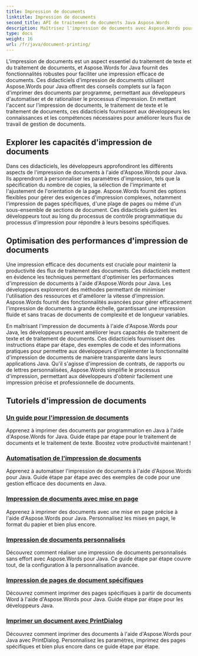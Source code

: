 ```yaml
---
title: Impression de documents
linktitle: Impression de documents
second_title: API de traitement de documents Java Aspose.Words
description: Maîtrisez l'impression de documents avec Aspose.Words pour Java ! Automatisez les paramètres d'impression, optimisez les performances et obtenez des résultats professionnels sans effort.
type: docs
weight: 16
url: /fr/java/document-printing/
---
```


L'impression de documents est un aspect essentiel du traitement de texte et du traitement de documents, et Aspose.Words for Java fournit des fonctionnalités robustes pour faciliter une impression efficace de documents. Ces didacticiels d'impression de documents utilisant Aspose.Words pour Java offrent des conseils complets sur la façon d'imprimer des documents par programme, permettant aux développeurs d'automatiser et de rationaliser le processus d'impression. En mettant l'accent sur l'impression de documents, le traitement de texte et le traitement de documents, ces didacticiels fournissent aux développeurs les connaissances et les compétences nécessaires pour améliorer leurs flux de travail de gestion de documents.

## Explorer les capacités d'impression de documents

Dans ces didacticiels, les développeurs approfondiront les différents aspects de l'impression de documents à l'aide d'Aspose.Words pour Java. Ils apprendront à personnaliser les paramètres d'impression, tels que la spécification du nombre de copies, la sélection de l'imprimante et l'ajustement de l'orientation de la page. Aspose.Words fournit des options flexibles pour gérer des exigences d'impression complexes, notamment l'impression de pages spécifiques, d'une plage de pages ou même d'un sous-ensemble de sections de document. Ces didacticiels guident les développeurs tout au long du processus de contrôle programmatique du processus d'impression pour répondre à leurs besoins spécifiques.

## Optimisation des performances d'impression de documents

Une impression efficace des documents est cruciale pour maintenir la productivité des flux de traitement des documents. Ces didacticiels mettent en évidence les techniques permettant d'optimiser les performances d'impression de documents à l'aide d'Aspose.Words pour Java. Les développeurs exploreront des méthodes permettant de minimiser l'utilisation des ressources et d'améliorer la vitesse d'impression. Aspose.Words fournit des fonctionnalités avancées pour gérer efficacement l'impression de documents à grande échelle, garantissant une impression fluide et sans tracas de documents de complexité et de longueur variables.

En maîtrisant l'impression de documents à l'aide d'Aspose.Words pour Java, les développeurs peuvent améliorer leurs capacités de traitement de texte et de traitement de documents. Ces didacticiels fournissent des instructions étape par étape, des exemples de code et des informations pratiques pour permettre aux développeurs d'implémenter la fonctionnalité d'impression de documents de manière transparente dans leurs applications Java. Qu'il s'agisse d'impression de contrats, de rapports ou de lettres personnalisées, Aspose.Words simplifie le processus d'impression, permettant aux développeurs d'obtenir facilement une impression précise et professionnelle de documents.

## Tutoriels d'impression de documents

### [Un guide pour l'impression de documents](./guide-to-document-printing/)
Apprenez à imprimer des documents par programmation en Java à l'aide d'Aspose.Words for Java. Guide étape par étape pour le traitement de documents et le traitement de texte. Boostez votre productivité maintenant !
### [Automatisation de l'impression de documents](./automating-document-printing/)
Apprenez à automatiser l'impression de documents à l'aide d'Aspose.Words pour Java. Guide étape par étape avec des exemples de code pour une gestion efficace des documents en Java.
### [Impression de documents avec mise en page](./printing-documents-page-setup/)
Apprenez à imprimer des documents avec une mise en page précise à l'aide d'Aspose.Words pour Java. Personnalisez les mises en page, le format du papier et bien plus encore.
### [Impression de documents personnalisés](./customized-document-printing/)
Découvrez comment réaliser une impression de documents personnalisés sans effort avec Aspose.Words pour Java. Ce guide étape par étape couvre tout, de la configuration à la personnalisation avancée.
### [Impression de pages de document spécifiques](./printing-specific-document-pages/)
Découvrez comment imprimer des pages spécifiques à partir de documents Word à l'aide d'Aspose.Words pour Java. Guide étape par étape pour les développeurs Java.
### [Imprimer un document avec PrintDialog](./print-document-printdialog/)
Découvrez comment imprimer des documents à l'aide d'Aspose.Words pour Java avec PrintDialog. Personnalisez les paramètres, imprimez des pages spécifiques et bien plus encore dans ce guide étape par étape.